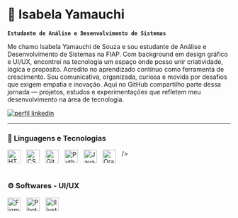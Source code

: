 # 🌺 Isabela Yamauchi 

**`Estudante de Análise e Desenvolvimento de Sistemas`**

Me chamo Isabela Yamauchi de Souza e sou estudante de Análise e Desenvolvimento de Sistemas na FIAP. Com background em design gráfico e UI/UX, encontrei na tecnologia um espaço onde posso unir criatividade, lógica e propósito.
Acredito no aprendizado contínuo como ferramenta de crescimento. Sou comunicativa, organizada, curiosa e movida por desafios que exigem empatia e inovação.
Aqui no GitHub compartilho parte dessa jornada — projetos, estudos e experimentações que refletem meu desenvolvimento na área de tecnologia.

<p align="left">
    <a href="https://www.linkedin.com/in/isabelayamauchi/">
        <img 
            alt="perfil linkedin" 
            title="Linkedin" 
            src="https://img.shields.io/badge/Linkedin-08403F"
        />
    </a>
</p>

---

### 🤖 Linguagens e Tecnologias

<img 
    align="left" 
    alt="HTML"
    title="HTML" 
    width="30px" 
    style="padding-right: 10px;" 
    src="https://cdn.jsdelivr.net/gh/devicons/devicon@latest/icons/html5/html5-original.svg" 
/>
<img 
    align="left" 
    alt="CSS" 
    title="CSS"
    width="30px" 
    style="padding-right: 10px;" 
    src="https://cdn.jsdelivr.net/gh/devicons/devicon@latest/icons/css3/css3-original.svg" 
/>
/>
<img 
    align="left" 
    alt="Git" 
    title="Git"
    width="30px" 
    style="padding-right: 10px;" 
    src="https://cdn.jsdelivr.net/gh/devicons/devicon@latest/icons/git/git-original.svg" 
/>
<img 
    align="left" 
    alt="Python" 
    title="Python"
    width="30px" 
    style="padding-right: 10px;" 
    src="https://cdn.jsdelivr.net/gh/devicons/devicon@latest/icons/python/python-original.svg" 
/>
<img 
    align="left" 
    alt="Java" 
    title="Java"
    width="30px" 
    style="padding-right: 10px;" 
    src="https://cdn.jsdelivr.net/gh/devicons/devicon@latest/icons/java/java-original.svg"         
/>
<img 
    align="left" 
    alt="Oracle SQL developer" 
    title="Oracle SQL developer"
    width="30px" 
    style="padding-right: 10px;"
    src="https://cdn.jsdelivr.net/gh/devicons/devicon@latest/icons/sqldeveloper/sqldeveloper-plain.svg" 
/>
                    
<br/>

### ⚙️ Softwares - UI/UX

<img 
    align="left" 
    alt="Figma" 
    title="Figma"
    width="30px" 
    style="padding-right: 10px;"
    src="https://cdn.jsdelivr.net/gh/devicons/devicon@latest/icons/figma/figma-original.svg" 
/>
<img 
    align="left" 
    alt="Photoshop"
    title="Photoshop"
    width="30px" 
    style="padding-right: 10px;"
    src="https://cdn.jsdelivr.net/gh/devicons/devicon@latest/icons/photoshop/photoshop-plain.svg" 
/>

<img 
    align="left" 
    alt="Illustrator" 
    title="Illustrator"
    width="30px" 
    style="padding-right: 10px;"
    src="https://cdn.jsdelivr.net/gh/devicons/devicon@latest/icons/illustrator/illustrator-plain.svg"
 /> 

<br/>
<br/>


